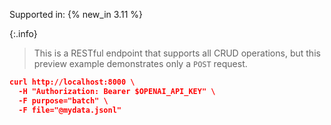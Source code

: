 Supported in: {% new_in 3.11 %}

{:.info}
> This is a RESTful endpoint that supports all CRUD operations, but this preview example demonstrates only a `POST` request.

```json
curl http://localhost:8000 \
  -H "Authorization: Bearer $OPENAI_API_KEY" \
  -F purpose="batch" \
  -F file="@mydata.jsonl"
```